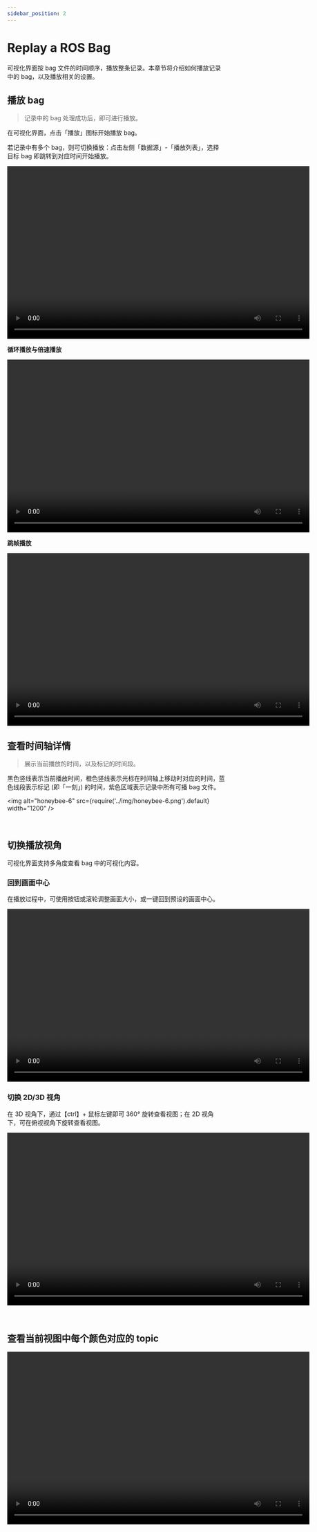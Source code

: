 ```yaml
---
sidebar_position: 2
---
```


# Replay a ROS Bag

可视化界面按 bag 文件的时间顺序，播放整条记录。本章节将介绍如何播放记录中的 bag，以及播放相关的设置。

## 播放 bag

> 记录中的 bag 处理成功后，即可进行播放。

在可视化界面，点击「播放」图标开始播放 bag。

若记录中有多个 bag，则可切换播放：点击左侧「数据源」-「播放列表」，选择目标 bag 即跳转到对应时间开始播放。

<video src="https://coscene-artifacts-prod.oss-cn-hangzhou.aliyuncs.com/docs/4-receipts/viz/play-viz-and-playlist.mp4" controls="controls" width="700" height="400"></video>

**循环播放与倍速播放**

<video src="https://coscene-artifacts-prod.oss-cn-hangzhou.aliyuncs.com/docs/4-receipts/viz/loop-play-and-speed.mp4" controls="controls" width="700" height="400"></video>

**跳帧播放**

<video src="https://coscene-artifacts-prod.oss-cn-hangzhou.aliyuncs.com/docs/4-receipts/viz/seek-forward.mp4" controls="controls" width="700" height="400"></video>

## 查看时间轴详情

> 展示当前播放的时间，以及标记的时间段。

黑色竖线表示当前播放时间，橙色竖线表示光标在时间轴上移动时对应的时间，蓝色线段表示标记 (即「一刻」) 的时间，紫色区域表示记录中所有可播 bag 文件。

<img alt="honeybee-6" src={require('../img/honeybee-6.png').default} width="1200" />

<br />

## 切换播放视角

可视化界面支持多角度查看 bag 中的可视化内容。

### 回到画面中心

在播放过程中，可使用按钮或滚轮调整画面大小，或一键回到预设的画面中心。

<video src="https://coscene-artifacts-prod.oss-cn-hangzhou.aliyuncs.com/docs/4-receipts/viz/recenter.mp4" controls="controls" width="700" height="400"></video>

### 切换 2D/3D 视角

在 3D 视角下，通过【ctrl】+ 鼠标左键即可 360° 旋转查看视图；在 2D 视角下，可在俯视视角下旋转查看视图。

<video src="https://coscene-artifacts-prod.oss-cn-hangzhou.aliyuncs.com/docs/4-receipts/viz/3d-and-zoom.mp4" controls="controls" width="700" height="400"></video>

<br />

## 查看当前视图中每个颜色对应的 topic

<video src="https://coscene-artifacts-prod.oss-cn-hangzhou.aliyuncs.com/docs/4-receipts/viz/3D-view-point-information.mp4" controls="controls" width="700" height="400"></video>
